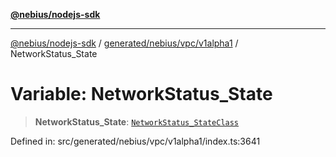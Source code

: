 [**@nebius/nodejs-sdk**](../../../../../README.md)

---

[@nebius/nodejs-sdk](../../../../../README.md) / [generated/nebius/vpc/v1alpha1](../README.md) / NetworkStatus_State

# Variable: NetworkStatus_State

> **NetworkStatus_State**: [`NetworkStatus_StateClass`](../type-aliases/NetworkStatus_StateClass.md)

Defined in: src/generated/nebius/vpc/v1alpha1/index.ts:3641
